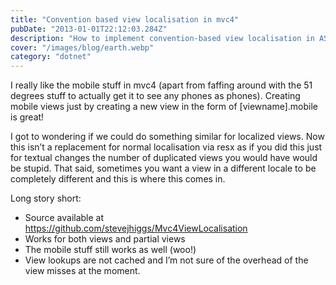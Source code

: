 ```yaml
---
title: "Convention based view localisation in mvc4"
pubDate: "2013-01-01T22:12:03.284Z"
description: "How to implement convention-based view localisation in ASP.NET MVC4 for multi-language support."
cover: "/images/blog/earth.webp"
category: "dotnet"
---
```


I really like the mobile stuff in mvc4 (apart from faffing around with the 51 degrees stuff to actually get it to see any phones as phones). Creating mobile views just by creating a new view in the form of [viewname].mobile is great!

I got to wondering if we could do something similar for localized views. Now this isn’t a replacement for normal localisation via resx as if you did this just for textual changes the number of duplicated views you would have would be stupid. That said, sometimes you want a view in a different locale to be completely different and this is where this comes in.

Long story short:

- Source available at https://github.com/stevejhiggs/Mvc4ViewLocalisation
- Works for both views and partial views
- The mobile stuff still works as well (woo!)
- View lookups are not cached and I’m not sure of the overhead of the view misses at the moment.
